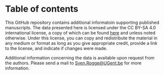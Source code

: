# Table of contents

This GitHub repository contains additional informatoin supporting published manuscripts. The data presented here is licensed under the CC BY-SA 4.0 international license, a copy of which can be found [here](https://creativecommons.org/licenses/by-sa/4.0/) and unless noted otherwise. Under this license, you can copy and redistribute the material in any medium or format as long as you give appropriate credit, provide a link to the license, and indicate if changes were made.

Additional information concerning the data is available upon request from the authors. Please send a mail to Sven.Rogge@UGent.be for more information.
